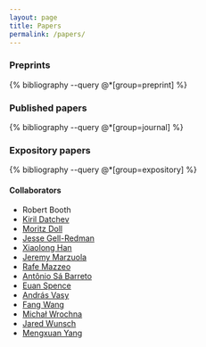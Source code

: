 ```yaml
---
layout: page
title: Papers
permalink: /papers/
---
```


### Preprints

{% bibliography --query @*[group=preprint] %}

### Published papers

{% bibliography --query @*[group=journal] %}

### Expository papers

{% bibliography --query @*[group=expository] %}

#### Collaborators
* Robert Booth
* [Kiril Datchev](https://https://www.math.purdue.edu/~kdatchev/)
* [Moritz Doll](https://mcdoll.github.io)
* [Jesse Gell-Redman](https://sites.google.com/site/jessegellredman/)
* [Xiaolong Han](https://www.csun.edu/~xiaolong/)
* [Jeremy Marzuola](https://marzuola.web.unc.edu)
* [Rafe Mazzeo](https://mathematics.stanford.edu/people/rafe-mazzeo)
* [Ant&ocirc;nio S&aacute; Barreto](https://www.math.purdue.edu/~sabarre/)
* [Euan Spence](https://people.bath.ac.uk/eas25/)
* [Andr&aacute;s Vasy](https://math.stanford.edu/~andras/)
* [Fang Wang](https://math.sjtu.edu.cn/Default/teachershow/tags/MDAwMDAwMDAwMLKIfpg)
* [Micha&#322; Wrochna](https://webspace.science.uu.nl/~wroch001/)
* [Jared Wunsch](https://sites.math.northwestern.edu/~jwunsch/)
* [Mengxuan Yang](https://sites.google.com/view/mxyang)
